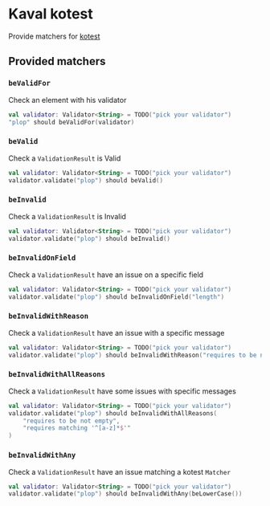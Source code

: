 ---
---

# Kaval kotest

Provide matchers for [kotest](https://github.com/kotest/kotest)

## Provided matchers

### `beValidFor`

Check an element with his validator

```kotlin
val validator: Validator<String> = TODO("pick your validator")
"plop" should beValidFor(validator)
```

### `beValid`

Check a `ValidationResult` is Valid

```kotlin
val validator: Validator<String> = TODO("pick your validator")
validator.validate("plop") should beValid()
```

### `beInvalid`

Check a `ValidationResult` is Invalid

```kotlin
val validator: Validator<String> = TODO("pick your validator")
validator.validate("plop") should beInvalid()
```

### `beInvalidOnField`

Check a `ValidationResult` have an issue on a specific field

```kotlin
val validator: Validator<String> = TODO("pick your validator")
validator.validate("plop") should beInvalidOnField("length")
```

### `beInvalidWithReason`

Check a `ValidationResult` have an issue with a specific message

```kotlin
val validator: Validator<String> = TODO("pick your validator")
validator.validate("plop") should beInvalidWithReason("requires to be not empty")
```

### `beInvalidWithAllReasons`

Check a `ValidationResult` have some issues with specific messages

```kotlin
val validator: Validator<String> = TODO("pick your validator")
validator.validate("plop") should beInvalidWithAllReasons(
    "requires to be not empty",
    "requires matching '^[a-z]*$'"
)
```

### `beInvalidWithAny`

Check a `ValidationResult` have an issue matching a kotest `Matcher`

```kotlin
val validator: Validator<String> = TODO("pick your validator")
validator.validate("plop") should beInvalidWithAny(beLowerCase())
```
